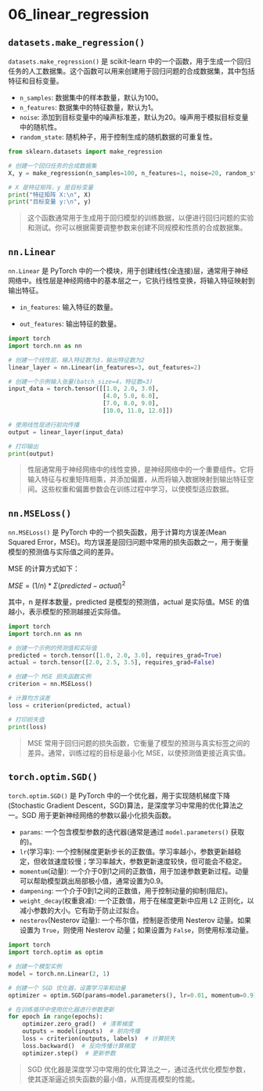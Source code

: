 # 06_linear_regression

## `datasets.make_regression()`

`datasets.make_regression()` 是 scikit-learn 中的一个函数，用于生成一个回归任务的人工数据集。这个函数可以用来创建用于回归问题的合成数据集，其中包括特征和目标变量。

- `n_samples`: 数据集中的样本数量，默认为100。
- `n_features`: 数据集中的特征数量，默认为1。
- `noise`: 添加到目标变量中的噪声标准差，默认为20。噪声用于模拟目标变量中的随机性。
- `random_state`: 随机种子，用于控制生成的随机数据的可重复性。

```python
from sklearn.datasets import make_regression

# 创建一个回归任务的合成数据集
X, y = make_regression(n_samples=100, n_features=1, noise=20, random_state=1)

# X 是特征矩阵，y 是目标变量
print("特征矩阵 X:\n", X)
print("目标变量 y:\n", y)
```

> 这个函数通常用于生成用于回归模型的训练数据，以便进行回归问题的实验和测试。你可以根据需要调整参数来创建不同规模和性质的合成数据集。

## `nn.Linear`

`nn.Linear` 是 PyTorch 中的一个模块，用于创建线性(全连接)层，通常用于神经网络中。线性层是神经网络中的基本层之一，它执行线性变换，将输入特征映射到输出特征。

- `in_features`: 输入特征的数量。

- `out_features`: 输出特征的数量。

```python
import torch
import torch.nn as nn

# 创建一个线性层，输入特征数为3，输出特征数为2
linear_layer = nn.Linear(in_features=3, out_features=2)

# 创建一个示例输入张量(batch_size=4，特征数=3)
input_data = torch.tensor([[1.0, 2.0, 3.0],
                           [4.0, 5.0, 6.0],
                           [7.0, 8.0, 9.0],
                           [10.0, 11.0, 12.0]])

# 使用线性层进行前向传播
output = linear_layer(input_data)

# 打印输出
print(output)
```

> 性层通常用于神经网络中的线性变换，是神经网络中的一个重要组件。它将输入特征与权重矩阵相乘，并添加偏置，从而将输入数据映射到输出特征空间。这些权重和偏置参数会在训练过程中学习，以使模型适应数据。

## `nn.MSELoss()`

`nn.MSELoss()` 是 PyTorch 中的一个损失函数，用于计算均方误差(Mean Squared Error，MSE)。均方误差是回归问题中常用的损失函数之一，用于衡量模型的预测值与实际值之间的差异。

MSE 的计算方式如下：

$MSE = (1/n) * Σ(predicted - actual)^2$

其中，n 是样本数量，predicted 是模型的预测值，actual 是实际值。MSE 的值越小，表示模型的预测越接近实际值。

```python
import torch
import torch.nn as nn

# 创建一个示例的预测值和实际值
predicted = torch.tensor([1.0, 2.0, 3.0], requires_grad=True)
actual = torch.tensor([2.0, 2.5, 3.5], requires_grad=False)

# 创建一个 MSE 损失函数实例
criterion = nn.MSELoss()

# 计算均方误差
loss = criterion(predicted, actual)

# 打印损失值
print(loss)
```

> MSE 常用于回归问题的损失函数，它衡量了模型的预测与真实标签之间的差异。通常，训练过程的目标是最小化 MSE，以使预测值更接近真实值。

## `torch.optim.SGD()`

`torch.optim.SGD()` 是 PyTorch 中的一个优化器，用于实现随机梯度下降(Stochastic Gradient Descent，SGD)算法，是深度学习中常用的优化算法之一。SGD 用于更新神经网络的参数以最小化损失函数。

- `params`: 一个包含模型参数的迭代器(通常是通过 `model.parameters()` 获取的)。
- `lr`(学习率): 一个控制梯度更新步长的正数值。学习率越小，参数更新越稳定，但收敛速度较慢；学习率越大，参数更新速度较快，但可能会不稳定。
- `momentum`(动量): 一个介于0到1之间的正数值，用于加速参数更新过程。动量可以帮助模型跳出局部极小值，通常设置为0.9。
- `dampening`: 一个介于0到1之间的正数值，用于控制动量的抑制(阻尼)。
- `weight_decay`(权重衰减): 一个正数值，用于在梯度更新中应用 L2 正则化，以减小参数的大小。它有助于防止过拟合。
- `nesterov`(Nesterov 动量): 一个布尔值，控制是否使用 Nesterov 动量。如果设置为 `True`，则使用 Nesterov 动量；如果设置为 `False`，则使用标准动量。

```python
import torch
import torch.optim as optim

# 创建一个模型实例
model = torch.nn.Linear(2, 1)

# 创建一个 SGD 优化器，设置学习率和动量
optimizer = optim.SGD(params=model.parameters(), lr=0.01, momentum=0.9)

# 在训练循环中使用优化器进行参数更新
for epoch in range(epochs):
    optimizer.zero_grad()  # 清零梯度
    outputs = model(inputs)  # 前向传播
    loss = criterion(outputs, labels)  # 计算损失
    loss.backward()  # 反向传播计算梯度
    optimizer.step()  # 更新参数
```

> SGD 优化器是深度学习中常用的优化算法之一，通过迭代优化模型参数，使其逐渐逼近损失函数的最小值，从而提高模型的性能。